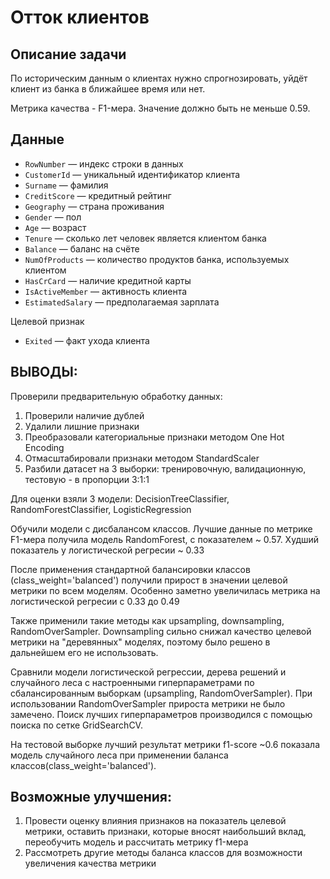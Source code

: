# Отток клиентов  

## Описание задачи

По историческим данным о клиентах нужно спрогнозировать, уйдёт клиент из банка в ближайшее время или нет.

Метрика качества - F1-мера. Значение должно быть не меньше 0.59.

## Данные 

- `RowNumber` — индекс строки в данных  
- `CustomerId` — уникальный идентификатор клиента  
- `Surname` — фамилия  
- `CreditScore` — кредитный рейтинг  
- `Geography` — страна проживания  
- `Gender` — пол  
- `Age` — возраст  
- `Tenure` — сколько лет человек является клиентом банка  
- `Balance` — баланс на счёте  
- `NumOfProducts` — количество продуктов банка, используемых клиентом  
- `HasCrCard` — наличие кредитной карты  
- `IsActiveMember` — активность клиента  
- `EstimatedSalary` — предполагаемая зарплата     

Целевой признак

- `Exited` — факт ухода клиента  

## ВЫВОДЫ:

Проверили предварительную обработку данных:
1. Проверили наличие дублей
2. Удалили лишние признаки
3. Преобразовали категориальные признаки методом One Hot Encoding
4. Отмасштабировали признаки методом StandardScaler
5. Разбили датасет на 3 выборки: тренировочную, валидационную, тестовую - в пропорции 3:1:1

Для оценки взяли 3 модели: DecisionTreeClassifier, RandomForestClassifier, LogisticRegression

Обучили модели c дисбалансом классов. Лучшие данные по метрике F1-мера получила модель RandomForest, c показателем ~ 0.57. 
Худший показатель у логистической регресии ~ 0.33

После применения стандартной балансировки классов (class_weight='balanced') получили прирост в значении целевой метрики по всем моделям. Особенно заметно увеличилась метрика на логистической регресии с 0.33 до 0.49  

Также применили такие методы как upsampling, downsampling, RandomOverSampler. Downsampling сильно снижал качество целевой метрики на "деревянных" моделях, поэтому было решено в дальнейшем его не использовать.  

Сравнили модели логистической регрессии, дерева решений и случайного леса с настроенными гиперпараметрами по сбалансированным выборкам (upsampling, RandomOverSampler). 
При использовании RandomOverSampler прироста метрики не было замечено.
Поиск лучших гиперпараметров производился с помощью поиска по сетке GridSearchCV.  

На тестовой выборке лучший результат метрики f1-score ~0.6 показала модель случайного леса при применении баланса классов(class_weight='balanced').


## Возможные улучшения:

1. Провести оценку влияния признаков на показатель целевой метрики, оставить признаки, которые вносят наибольший вклад, переобучить модель и рассчитать метрику f1-мера
2. Рассмотреть другие методы баланса классов для возможности увеличения качества метрики 
